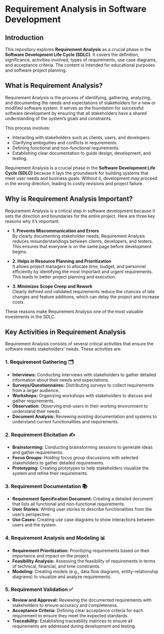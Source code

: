 # Requirement Analysis in Software Development

## Introduction
This repository explores **Requirement Analysis** as a crucial phase in the **Software Development Life Cycle (SDLC)**. It covers the definition, significance, activities involved, types of requirements, use case diagrams, and acceptance criteria. The content is intended for educational purposes and software project planning.
## What is Requirement Analysis?

Requirement Analysis is the process of identifying, gathering, analyzing, and documenting the needs and expectations of stakeholders for a new or modified software system. It serves as the foundation for successful software development by ensuring that all stakeholders have a shared understanding of the system’s goals and constraints.

This process involves:
- Interacting with stakeholders such as clients, users, and developers.
- Clarifying ambiguities and conflicts in requirements.
- Defining functional and non-functional requirements.
- Establishing clear documentation to guide design, development, and testing.

Requirement Analysis is a crucial phase in the **Software Development Life Cycle (SDLC)** because it lays the groundwork for building systems that meet user needs and business goals. Without it, development may proceed in the wrong direction, leading to costly revisions and project failure.
## Why is Requirement Analysis Important?

Requirement Analysis is a critical step in software development because it sets the direction and boundaries for the entire project. Here are three key reasons why it’s important:

- **1. Prevents Miscommunication and Errors**  
  By clearly documenting stakeholder needs, Requirement Analysis reduces misunderstandings between clients, developers, and testers. This ensures that everyone is on the same page before development begins.

- **2. Helps in Resource Planning and Prioritization**  
  It allows project managers to allocate time, budget, and personnel efficiently by identifying the most important and urgent requirements. This leads to better project planning and execution.

- **3. Minimizes Scope Creep and Rework**  
  Clearly defined and validated requirements reduce the chances of late changes and feature additions, which can delay the project and increase costs.

These reasons make Requirement Analysis one of the most valuable investments in the SDLC.
## Key Activities in Requirement Analysis

Requirement Analysis consists of several critical activities that ensure the software meets stakeholders' needs. These activities are:

### 1. Requirement Gathering 🗂️
- **Interviews:** Conducting interviews with stakeholders to gather detailed information about their needs and expectations.
- **Surveys/Questionnaires:** Distributing surveys to collect requirements from a larger audience.
- **Workshops:** Organizing workshops with stakeholders to discuss and gather requirements.
- **Observation:** Observing end-users in their working environment to understand their needs.
- **Document Analysis:** Reviewing existing documentation and systems to understand current functionalities and requirements.

### 2. Requirement Elicitation ✍️
- **Brainstorming:** Conducting brainstorming sessions to generate ideas and gather requirements.
- **Focus Groups:** Holding focus group discussions with selected stakeholders to gather detailed requirements.
- **Prototyping:** Creating prototypes to help stakeholders visualize the system and refine their requirements.

### 3. Requirement Documentation 📚
- **Requirement Specification Document:** Creating a detailed document that lists all functional and non-functional requirements.
- **User Stories:** Writing user stories to describe functionalities from the user’s perspective.
- **Use Cases:** Creating use case diagrams to show interactions between users and the system.

### 4. Requirement Analysis and Modeling 📊
- **Requirement Prioritization:** Prioritizing requirements based on their importance and impact on the project.
- **Feasibility Analysis:** Assessing the feasibility of requirements in terms of technical, financial, and time constraints.
- **Modeling:** Creating models (e.g., data flow diagrams, entity-relationship diagrams) to visualize and analyze requirements.

### 5. Requirement Validation ✅
- **Review and Approval:** Reviewing the documented requirements with stakeholders to ensure accuracy and completeness.
- **Acceptance Criteria:** Defining clear acceptance criteria for each requirement to ensure they meet the expected standards.
- **Traceability:** Establishing traceability matrices to ensure all requirements are addressed during development and testing.

